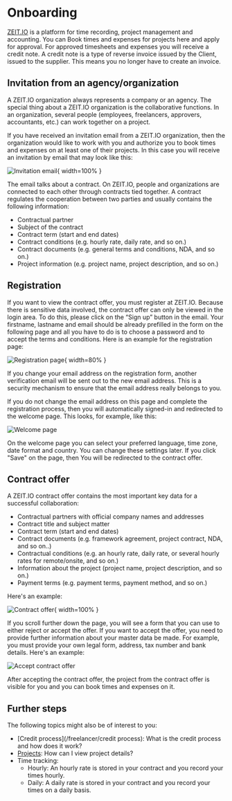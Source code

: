 # Onboarding 

[ZEIT.IO](https://zeit.io) is a platform for time recording, project management and accounting. You can
Book times and expenses for projects here and apply for approval. For approved timesheets and
expenses you will receive a credit note. A credit note is a type of reverse invoice issued by the
Client, issued to the supplier. This means you no longer have to create an invoice.

## Invitation from an agency/organization

A ZEIT.IO organization always represents a company or an agency. The special thing about a
ZEIT.IO organization is the collaborative functions. In an organization, several people (employees,
freelancers, approvers, accountants, etc.) can work together on a project.

If you have received an invitation email from a ZEIT.IO organization, then the organization would like to
work with you and authorize you to book times and expenses on at least one of their projects.
In this case you will receive an invitation by email that may look like this:

![Invitation email](../img/context-freelance/invite-email-en.png){ width=100% }

The email talks about a contract. On ZEIT.IO, people and organizations are connected to each other through contracts
tied together. A contract regulates the cooperation between two parties and usually contains the following information:

- Contractual partner
- Subject of the contract
- Contract term (start and end dates)
- Contract conditions (e.g. hourly rate, daily rate, and so on.)
- Contract documents (e.g. general terms and conditions, NDA, and so on.)
- Project information (e.g. project name, project description, and so on.)

## Registration

If you want to view the contract offer, you must register at ZEIT.IO. Because there is sensitive data involved, 
the contract offer can only be viewed in the login area. To do this, please click on the
“Sign up” button in the email. Your firstname, lastname and email should be already prefilled in the form on the 
following page and all you have to do is to choose a password and to accept the terms and conditions. 
Here is an example for the registration page:

![Registration page](../img/signup-de.png){ width=80% }

If you change your email address on the registration form, another verification email will be sent out to the
new email address. This is a security mechanism to ensure that the email address really belongs to you.

If you do not change the email address on this page and complete the registration process, then you will
automatically signed-in and redirected to the welcome page. This looks, for example, like this:

![Welcome page](../img/welcome-de.png)

On the welcome page you can select your preferred language, time zone, date format and country.
You can change these settings later. If you click "Save" on the page, then
You will be redirected to the contract offer.

## Contract offer

A ZEIT.IO contract offer contains the most important key data for a successful collaboration:

- Contractual partners with official company names and addresses
- Contract title and subject matter
- Contract term (start and end dates)
- Contract documents (e.g. framework agreement, project contract, NDA, and so on..)
- Contractual conditions (e.g. an hourly rate, daily rate, or several hourly rates for remote/onsite, and so on.)
- Information about the project (project name, project description, and so on.)
- Payment terms (e.g. payment terms, payment method, and so on.)

Here's an example:

![Contract offer](../img/context-freelance/contract-offering-de.png){ width=100% }

If you scroll further down the page, you will see a form that you can use to either
reject or accept the offer. If you want to accept the offer, you need to provide further information about your 
master data be made. For example, you must provide your own legal form, address, tax number and bank details.
Here's an example:

![Accept contract offer](../img/context-freelance/contract-offering-form-de.png)

After accepting the contract offer, the project from the contract offer is visible for you and you
can book times and expenses on it.

## Further steps

The following topics might also be of interest to you:

- [Credit process](/freelancer/credit process): What is the credit process and how does it work?
- [Projects](/freelancer/projects): How can I view project details?
- Time tracking:
    - Hourly: An hourly rate is stored in your contract and you record your times hourly.
    - Daily: A daily rate is stored in your contract and you record your times on a daily basis.


